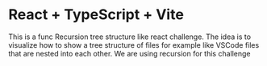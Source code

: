 # React + TypeScript + Vite

This is a func Recursion tree structure like react challenge. 
The idea is to visualize how to show a tree structure of files for example like VSCode files that are nested into each other.
We are using recursion for this challenge